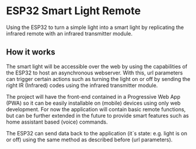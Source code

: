 # ESP32 Smart Light Remote
Using the ESP32 to turn a simple light into a smart light by replicating the infrared remote with an infrared transmitter module.

## How it works
The smart light will be accessible over the web by using the capabilities of the ESP32 to host an asynchronous webserver. With this, url parameters can trigger certain actions such as turning the light on or off by sending the right IR (Infrared) codes using the infrared transmitter module.

The project will have the front-end contained in a Progressive Web App (PWA) so it can be easily installable on (mobile) devices using only web development.
For now the application will contain basic remote functions, but can be further extended in the future to provide smart features such as home assistant based (voice) commands.

The ESP32 can send data back to the application (it´s state: e.g. light is on or off) using the same method as described before (url parameters).

